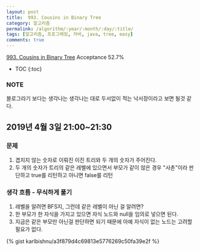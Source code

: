```yaml
---
layout: post
title:  993. Cousins in Binary Tree
category: 알고리즘
permalink: /algorithm/:year/:month/:day/:title/
tags: [알고리즘, 프로그래밍, 자바, java, tree, easy]
comments: true
---
```

[993. Cousins in Binary Tree](https://leetcode.com/problems/cousins-in-binary-tree/)
Acceptance 52.7%

* TOC
{:toc}

### NOTE
블로그라기 보다는 생각나는 생각나는 대로 두서없이 적는 낙서장이라고 보면 될것 같다.

## 2019년 4월 3일 21:00~21:30
### 문제
1. 겹치지 않는 숫자로 이뤄진 이진 트리와 두 개의 숫자가 주어진다.
2. 두 개의 숫자가 트리의 같은 레벨에 있으면서 부모가 같이 않은 경우 "사촌"이라 판단하고 true를 리턴하고 아니면 false를 리턴

### 생각 흐름 - 무식하게 풀기
1. 레벨을 알려면 BFS지, 그런데 같은 레벨이 아닌 걸 알려면?
2. 한 부모가 한 자식을 가지고 있으면 자식 노드와 null을 임의로 넣으면 된다.
3. 지금은 같은 부모만 아닌걸 판단하면 되기 때문에 아예 자식이 없는 노드는 고려할 필요가 없다.

{% gist karlbishnu/a3f879d4c69813e5776269c50fa39e2f %}

